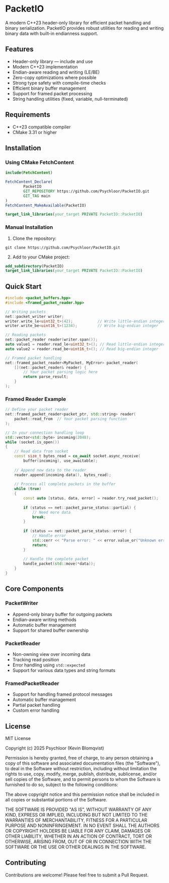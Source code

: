 # PacketIO

A modern C++23 header-only library for efficient packet handling and binary serialization. PacketIO provides robust utilities for reading and writing binary data with built-in endianness support.

## Features

- Header-only library — include and use
- Modern C++23 implementation
- Endian-aware reading and writing (LE/BE)
- Zero-copy optimizations where possible
- Strong type safety with compile-time checks
- Efficient binary buffer management
- Support for framed packet processing
- String handling utilities (fixed, variable, null-terminated)

## Requirements

- C++23 compatible compiler
- CMake 3.31 or higher

## Installation

### Using CMake FetchContent
```cmake
include(FetchContent)

FetchContent_Declare(
        PacketIO
        GIT_REPOSITORY https://github.com/Psychloor/PacketIO.git
        GIT_TAG main
)
FetchContent_MakeAvailable(PacketIO)

target_link_libraries(your_target PRIVATE PacketIO::PacketIO)
```
### Manual Installation

1. Clone the repository:
```shell
git clone https://github.com/Psychloor/PacketIO.git
```
2. Add to your CMake project:
```cmake
add_subdirectory(PacketIO)
target_link_libraries(your_target PRIVATE PacketIO::PacketIO)
```
## Quick Start
```cpp
#include <packet_buffers.hpp>
#include <framed_packet_reader.hpp>

// Writing packets
net::packet_writer writer;
writer.write_le<uint32_t>(42);           // Write little-endian integer
writer.write_be<uint16_t>(1234);         // Write big-endian integer

// Reading packets
net::packet_reader reader(writer.span());
auto value1 = reader.read_le<uint32_t>(); // Read little-endian integer
auto value2 = reader.read_be<uint16_t>(); // Read big-endian integer

// Framed packet handling
net::framed_packet_reader<MyPacket, MyError> packet_reader(
    [](net::packet_reader& reader) {
        // Your packet parsing logic here
        return parse_result;
    }
);
```
### Framed Reader Example
```cpp
// Define your packet reader
net::framed_packet_reader<packet_ptr, std::string> reader(
    packet::read_from  // Your packet parsing function
);

// In your connection handling loop
std::vector<std::byte> incoming(2048);
while (socket.is_open()) 
{
    // Read data from socket
    const size_t bytes_read = co_await socket.async_receive(
        buffer(incoming), use_awaitable);
    
    // Append new data to the reader
    reader.append(incoming.data(), bytes_read);
    
    // Process all complete packets in the buffer
    while (true) 
    {
        const auto [status, data, error] = reader.try_read_packet();
        
        if (status == net::packet_parse_status::partial) {
            // Need more data
            break;
        }
        
        if (status == net::packet_parse_status::error) {
            // Handle error
            std::cerr << "Parse error: " << error.value_or("Unknown error") << std::endl;
            return;
        }
        
        // Handle the complete packet
        handle_packet(std::move(*data));
    }
}
```

## Core Components

### PacketWriter

- Append-only binary buffer for outgoing packets
- Endian-aware writing methods
- Automatic buffer management
- Support for shared buffer ownership

### PacketReader

- Non-owning view over incoming data
- Tracking read position
- Error handling using `std::expected`
- Support for various data types and string formats

### FramedPacketReader

- Support for handling framed protocol messages
- Automatic buffer management
- Partial packet handling
- Custom error handling

## License

MIT License

Copyright (c) 2025 Psychloor (Kevin Blomqvist)

Permission is hereby granted, free of charge, to any person obtaining a copy
of this software and associated documentation files (the "Software"), to deal
in the Software without restriction, including without limitation the rights
to use, copy, modify, merge, publish, distribute, sublicense, and/or sell
copies of the Software, and to permit persons to whom the Software is
furnished to do so, subject to the following conditions:

The above copyright notice and this permission notice shall be included in all
copies or substantial portions of the Software.

THE SOFTWARE IS PROVIDED "AS IS", WITHOUT WARRANTY OF ANY KIND, EXPRESS OR
IMPLIED, INCLUDING BUT NOT LIMITED TO THE WARRANTIES OF MERCHANTABILITY,
FITNESS FOR A PARTICULAR PURPOSE AND NONINFRINGEMENT. IN NO EVENT SHALL THE
AUTHORS OR COPYRIGHT HOLDERS BE LIABLE FOR ANY CLAIM, DAMAGES OR OTHER
LIABILITY, WHETHER IN AN ACTION OF CONTRACT, TORT OR OTHERWISE, ARISING FROM,
OUT OF OR IN CONNECTION WITH THE SOFTWARE OR THE USE OR OTHER DEALINGS IN THE
SOFTWARE.

## Contributing

Contributions are welcome! Please feel free to submit a Pull Request.